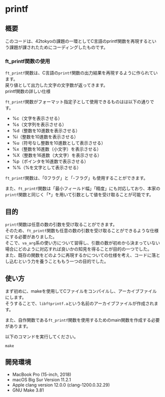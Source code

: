 # printf

## 概要
このコードは、42tokyoの課題の一環としてC言語のprintf関数を再現するという課題が課されたためにコーディングしたものです。  

### ft_printf関数の使用
`ft_printf`関数は、C言語の`printf`関数の出力結果を再現するように作られています。  
戻り値として出力した文字の文字数が返ってきます。  
printf関数の詳しい仕様

`ft_printf`関数がフォーマット指定子として使用できるものはは以下の通りです。  

- %c（文字を表示させる）
- %s（文字列を表示させる）
- %d（整数を10進数を表示させる）
- %i（整数を10進数を表示させる）
- %u（符号なし整数を10進数として表示させる）
- %x（整数を16進数（小文字）を表示させる）
- %X（整数を16進数（大文字）を表示させる）
- %p（ポインタを16進数で表示させる）
- %%（%を文字として表示させる）

`ft_printf`関数は、「0フラグ」と「-フラグ」も使用することができます。  

また、`ft_printf`関数は「最小フィールド幅」「精度」にも対応しており、本家の`printf`関数と同じく「\*」を用いて引数として値を受け取ることが可能です。  

## 目的
`printf`関数は任意の数の引数を受け取ることができます。  
そのため、`ft_printf`関数も任意の数の引数を受け取ることができるような仕様にする必要がありました。  
そこで、`va_arg`系の使い方について習得し、引数の数が初めから決まっていない場合にどのように対応すれば良いかの知見を得ることが目的の一つでした。  
また、既存の関数をどのように再現するかについての仕様を考え、コードに落とし込むという力を養うことももう一つの目的でした。  


## 使い方
まず初めに、makeを使用してCファイルをコンパイルし、アーカイブファイルにします。  
そうすることで、`libftprintf.a`という名前のアーカイブファイルが作成されます。  

また、自作関数である`ft_printf`関数を使用するためのmain関数を作成する必要があります。  

以下のコマンドを実行してください。  

```shell
make
```


## 開発環境
- MacBook Pro (15-inch, 2018)
- macOS Big Sur Version 11.2.1
- Apple clang version 12.0.0 (clang-1200.0.32.29)
- GNU Make 3.81

